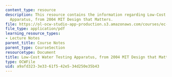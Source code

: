 ```yaml
---
content_type: resource
description: This resource contains the information regarding Low-Cost Water Testing
  Apparatus, from 2004 MIT Design that Matters.
file: https://ol-ocw-studio-app-production.s3.amazonaws.com/courses/ec-701j-d-lab-i-development-fall-2009/a9afd3233e3361f542e534d250e35b43_MITEC_701JF09_lab17water_dtm.pdf
file_type: application/pdf
learning_resource_types:
- Lecture Notes
parent_title: Course Notes
parent_type: CourseSection
resourcetype: Document
title: Low-Cost Water Testing Apparatus, from 2004 MIT Design that Matters
type: OCWFile
uid: a9afd323-3e33-61f5-42e5-34d250e35b43
---
```

